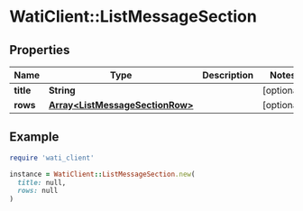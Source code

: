 # WatiClient::ListMessageSection

## Properties

| Name | Type | Description | Notes |
| ---- | ---- | ----------- | ----- |
| **title** | **String** |  | [optional] |
| **rows** | [**Array&lt;ListMessageSectionRow&gt;**](ListMessageSectionRow.md) |  | [optional] |

## Example

```ruby
require 'wati_client'

instance = WatiClient::ListMessageSection.new(
  title: null,
  rows: null
)
```

